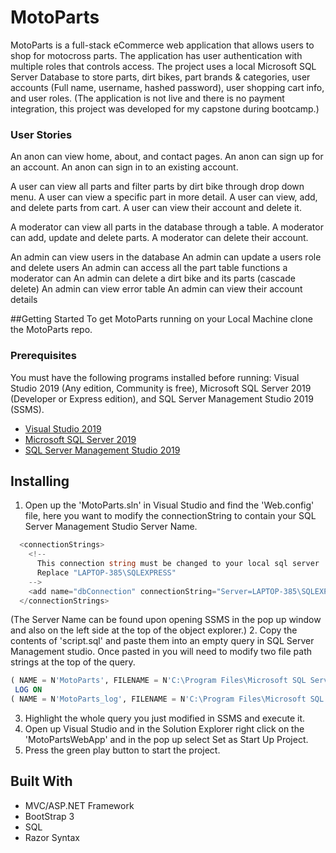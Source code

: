 # MotoParts
MotoParts is a full-stack eCommerce web application that allows users to shop for motocross parts. The application has user authentication with multiple roles that controls access. The project uses a local Microsoft SQL Server Database to store parts, dirt bikes, part brands & categories, user accounts (Full name, username, hashed password), user shopping cart info, and user roles.
(The application is not live and there is no payment integration, this project was developed for my capstone during bootcamp.)


### User Stories
An anon can view home, about, and contact pages.
An anon can sign up for an account.
An anon can sign in to an existing account.

A user can view all parts and filter parts by dirt bike through drop down menu.
A user can view a specific part in more detail.
A user can view, add, and delete parts from cart.
A user can view their account and delete it.

A moderator can view all parts in the database through a table.
A moderator can add, update and delete parts.
A moderator can delete their account.
 
An admin can view users in the database
An admin can update a users role and delete users
An admin can access all the part table functions a moderator can
An admin can delete a dirt bike and its parts (cascade delete)
An admin can view error table
An admin can view their account details


##Getting Started
To get MotoParts running on your Local Machine clone the MotoParts repo.

### Prerequisites
You must have the following programs installed before running: Visual Studio 2019 (Any edition, Community is free), Microsoft SQL Server 2019 (Developer or Express edition), and SQL Server Management Studio 2019 (SSMS).

* [Visual Studio 2019](https://visualstudio.microsoft.com/vs/)
* [Microsoft SQL Server 2019](https://www.microsoft.com/en-us/sql-server/sql-server-downloads)
* [SQL Server Management Studio 2019](https://docs.microsoft.com/en-us/sql/ssms/download-sql-server-management-studio-ssms?view=sql-server-ver15)

## Installing
1. Open up the 'MotoParts.sln' in Visual Studio and find the 'Web.config' file, here you want to modify the connectionString to contain your SQL Server Management Studio Server Name.
```c#
  <connectionStrings>
    <!-- 
      This connection string must be changed to your local sql server
      Replace "LAPTOP-385\SQLEXPRESS"
    -->
    <add name="dbConnection" connectionString="Server=LAPTOP-385\SQLEXPRESS;Database=MotoParts;Trusted_Connection=true;"/>
  </connectionStrings>
```
   (The Server Name can be found upon opening SSMS in the pop up window and also on the left side at the top of the object explorer.)
2. Copy the contents of 'script.sql' and paste them into an empty query in SQL Server Management studio. Once pasted in you will need to modify two file path strings at the top of the query.
```sql
( NAME = N'MotoParts', FILENAME = N'C:\Program Files\Microsoft SQL Server\MSSQL14.SQLEXPRESS02\MSSQL\DATA\MotoParts.mdf' , SIZE = 8192KB , MAXSIZE = UNLIMITED, FILEGROWTH = 65536KB )
 LOG ON 
( NAME = N'MotoParts_log', FILENAME = N'C:\Program Files\Microsoft SQL Server\MSSQL14.SQLEXPRESS02\MSSQL\DATA\MotoParts_log.ldf' , SIZE = 8192KB , MAXSIZE = 2048GB , FILEGROWTH = 65536KB )
```
3. Highlight the whole query you just modified in SSMS and execute it.
4. Open up Visual Studio and in the Solution Explorer right click on the 'MotoPartsWebApp' and in the pop up select Set as Start Up Project.
5. Press the green play button to start the project.

## Built With
* MVC/ASP.NET Framework
* BootStrap 3
* SQL 
* Razor Syntax


